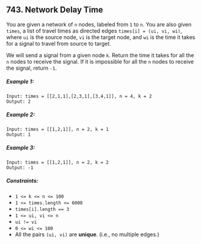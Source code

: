 ## 743. Network Delay Time

You are given a network of ```n``` nodes, labeled from ```1``` to ```n```. You are also given ```times```, a list of travel times as directed edges ```times[i] = (ui, vi, wi)```, where ```ui``` is the source node, ```vi``` is the target node, and ```wi``` is the time it takes for a signal to travel from source to target.

We will send a signal from a given node ```k```. Return the time it takes for all the ```n``` nodes to receive the signal. If it is impossible for all the ```n``` nodes to receive the signal, return ```-1```.

##### Example 1:
```
Input: times = [[2,1,1],[2,3,1],[3,4,1]], n = 4, k = 2
Output: 2
```
##### Example 2:
```
Input: times = [[1,2,1]], n = 2, k = 1
Output: 1
```
##### Example 3:
```
Input: times = [[1,2,1]], n = 2, k = 2
Output: -1
```

##### Constraints:

* ```1 <= k <= n <= 100```
* ```1 <= times.length <= 6000```
* ```times[i].length == 3```
* ```1 <= ui, vi <= n```
* ```ui != vi```
* ```0 <= wi <= 100```
* All the pairs ```(ui, vi)``` are **unique**. (i.e., no multiple edges.)